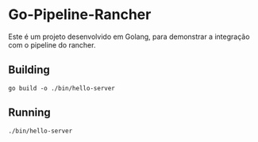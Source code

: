 # Go-Pipeline-Rancher

Este é um projeto desenvolvido em Golang, para demonstrar a integração com o pipeline do rancher.

## Building

`go build -o ./bin/hello-server`

## Running

`./bin/hello-server`


